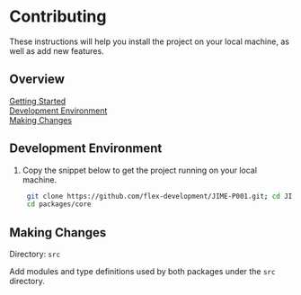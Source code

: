 # Contributing

These instructions will help you install the project on your local machine, as
well as add new features.

## Overview

[Getting Started](../../../docs/CONTRIBUTING.md)  
[Development Environment](#development-environment)  
[Making Changes](#making-changes)

## Development Environment

1. Copy the snippet below to get the project running on your local machine.

   ```zsh
    git clone https://github.com/flex-development/JIME-P001.git; cd JIME-P001; yarn
    cd packages/core
   ```

## Making Changes

Directory: `src`

Add modules and type definitions used by both packages under the `src`
directory.
